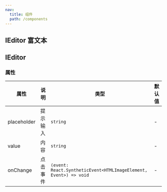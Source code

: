 ```yaml
---
nav:
  title: 组件
  path: /components
---
```


## IEditor 富文本

<code src="./demos/demo1.tsx"></code>

## IEditor

### 属性

| 属性        | 说明     | 类型                                                             | 默认值 |
| ----------- | -------- | ---------------------------------------------------------------- | ------ |
| placeholder | 提示输入 | `string`                                                         | -      |
| value       | 内容     | `string`                                                         | -      |
| onChange    | 点击事件 | `(event: React.SyntheticEvent<HTMLImageElement, Event>) => void` | -      |
